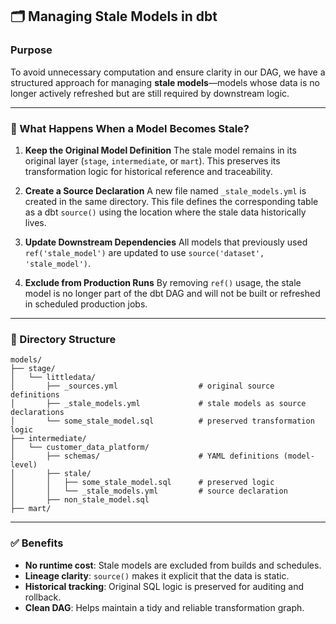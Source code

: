 ## 🗂️ Managing Stale Models in dbt

### Purpose

To avoid unnecessary computation and ensure clarity in our DAG, we have a structured approach for managing **stale models**—models whose data is no longer actively refreshed but are still required by downstream logic.

---

### 🔁 What Happens When a Model Becomes Stale?

1. **Keep the Original Model Definition**
   The stale model remains in its original layer (`stage`, `intermediate`, or `mart`). This preserves its transformation logic for historical reference and traceability.

2. **Create a Source Declaration**
   A new file named `_stale_models.yml` is created in the same directory. This file defines the corresponding table as a dbt `source()` using the location where the stale data historically lives.

3. **Update Downstream Dependencies**
   All models that previously used `ref('stale_model')` are updated to use `source('dataset', 'stale_model')`.

4. **Exclude from Production Runs**
   By removing `ref()` usage, the stale model is no longer part of the dbt DAG and will not be built or refreshed in scheduled production jobs.

---

### 📁 Directory Structure

```
models/
├── stage/
│   └── littledata/
│       ├── _sources.yml                  # original source definitions
│       ├── _stale_models.yml             # stale models as source declarations
│       └── some_stale_model.sql          # preserved transformation logic
├── intermediate/
│   └── customer_data_platform/
│       ├── schemas/                      # YAML definitions (model-level)
│       ├── stale/
│       │   ├── some_stale_model.sql      # preserved logic
│       │   └── _stale_models.yml         # source declaration
│       ├── non_stale_model.sql
├── mart/

```

---

### ✅ Benefits

* **No runtime cost**: Stale models are excluded from builds and schedules.
* **Lineage clarity**: `source()` makes it explicit that the data is static.
* **Historical tracking**: Original SQL logic is preserved for auditing and rollback.
* **Clean DAG**: Helps maintain a tidy and reliable transformation graph.
